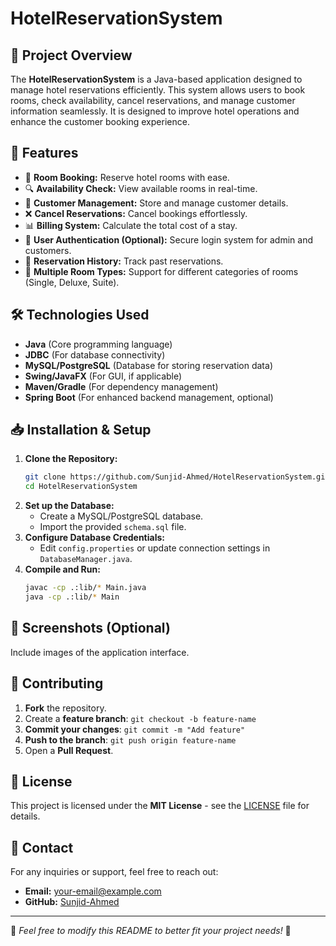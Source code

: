 # HotelReservationSystem

## 📌 Project Overview
The **HotelReservationSystem** is a Java-based application designed to manage hotel reservations efficiently. This system allows users to book rooms, check availability, cancel reservations, and manage customer information seamlessly. It is designed to improve hotel operations and enhance the customer booking experience.

## 🚀 Features
- 📅 **Room Booking:** Reserve hotel rooms with ease.
- 🔍 **Availability Check:** View available rooms in real-time.
- 🏨 **Customer Management:** Store and manage customer details.
- ❌ **Cancel Reservations:** Cancel bookings effortlessly.
- 📊 **Billing System:** Calculate the total cost of a stay.
- 🔐 **User Authentication (Optional):** Secure login system for admin and customers.
- 📜 **Reservation History:** Track past reservations.
- 📌 **Multiple Room Types:** Support for different categories of rooms (Single, Deluxe, Suite).

## 🛠️ Technologies Used
- **Java** (Core programming language)
- **JDBC** (For database connectivity)
- **MySQL/PostgreSQL** (Database for storing reservation data)
- **Swing/JavaFX** (For GUI, if applicable)
- **Maven/Gradle** (For dependency management)
- **Spring Boot** (For enhanced backend management, optional)

## 📥 Installation & Setup
1. **Clone the Repository:**
   ```sh
   git clone https://github.com/Sunjid-Ahmed/HotelReservationSystem.git
   cd HotelReservationSystem
   ```
2. **Set up the Database:**
   - Create a MySQL/PostgreSQL database.
   - Import the provided `schema.sql` file.
3. **Configure Database Credentials:**
   - Edit `config.properties` or update connection settings in `DatabaseManager.java`.
4. **Compile and Run:**
   ```sh
   javac -cp .:lib/* Main.java
   java -cp .:lib/* Main
   ```

## 📸 Screenshots (Optional)
Include images of the application interface.

## 🤝 Contributing
1. **Fork** the repository.
2. Create a **feature branch**: `git checkout -b feature-name`
3. **Commit your changes**: `git commit -m "Add feature"`
4. **Push to the branch**: `git push origin feature-name`
5. Open a **Pull Request**.

## 📝 License
This project is licensed under the **MIT License** - see the [LICENSE](LICENSE) file for details.

## 📧 Contact
For any inquiries or support, feel free to reach out:
- **Email:** your-email@example.com
- **GitHub:** [Sunjid-Ahmed](https://github.com/Sunjid-Ahmed)

---
🔹 *Feel free to modify this README to better fit your project needs!* 🎯

